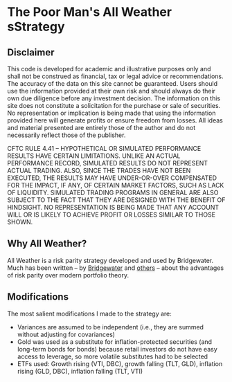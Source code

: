 # The Poor Man's All Weather sStrategy

## Disclaimer

This code is developed for academic and illustrative purposes only and shall not be construed as financial, tax or legal advice or recommendations. The accuracy of the data on this site cannot be guaranteed. Users should use the information provided at their own risk and should always do their own due diligence before any investment decision. The information on this site does not constitute a solicitation for the purchase or sale of securities. No representation or implication is being made that using the information provided here will generate profits or ensure freedom from losses. All ideas and material presented are entirely those of the author and do not necessarily reflect those of the publisher. 

CFTC RULE 4.41 – HYPOTHETICAL OR SIMULATED PERFORMANCE RESULTS HAVE CERTAIN LIMITATIONS. UNLIKE AN ACTUAL PERFORMANCE RECORD, SIMULATED RESULTS DO NOT REPRESENT ACTUAL TRADING. ALSO, SINCE THE TRADES HAVE NOT BEEN EXECUTED, THE RESULTS MAY HAVE UNDER-OR-OVER COMPENSATED FOR THE IMPACT, IF ANY, OF CERTAIN MARKET FACTORS, SUCH AS LACK OF LIQUIDITY. SIMULATED TRADING PROGRAMS IN GENERAL ARE ALSO SUBJECT TO THE FACT THAT THEY ARE DESIGNED WITH THE BENEFIT OF HINDSIGHT. NO REPRESENTATION IS BEING MADE THAT ANY ACCOUNT WILL OR IS LIKELY TO ACHIEVE PROFIT OR LOSSES SIMILAR TO THOSE SHOWN.

## Why All Weather?

All Weather is a risk parity strategy developed and used by Bridgewater. Much has been written – by <a target="_blank" href="https://www.bridgewater.com/research-library/risk-parity/">Bridgewater</a> and <a href="https://www.aqr.com/Insights/Research/White-Papers/Understanding-Risk-Parity" target="_blank">others</a> – about the advantages of risk parity over modern portfolio theory.

## Modifications

The most salient modifications I made to the strategy are:

* Variances are assumed to be independent (i.e., they are summed without adjusting for covariances)
* Gold was used as a substitute for inflation-protected securities (and long-term bonds for bonds) because retail investors do not have easy access to leverage, so more volatile substitutes had to be selected
* ETFs used: Growth rising (VTI, DBC), growth falling (TLT, GLD), inflation rising (GLD, DBC), inflation falling (TLT, VTI)